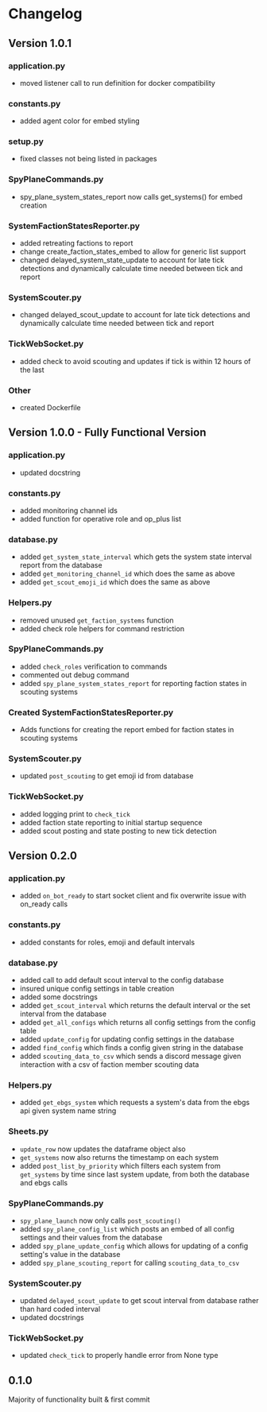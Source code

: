 # Changelog
## Version 1.0.1
### application.py
- moved listener call to run definition for docker compatibility

### constants.py
- added agent color for embed styling

### setup.py
- fixed classes not being listed in packages

### SpyPlaneCommands.py
- spy_plane_system_states_report now calls get_systems() for embed creation

### SystemFactionStatesReporter.py
- added retreating factions to report
- change create_faction_states_embed to allow for generic list support
- changed delayed_system_state_update to account for late tick detections and dynamically calculate time needed between tick and report

### SystemScouter.py
- changed delayed_scout_update to account for late tick detections and dynamically calculate time needed between tick and report

### TickWebSocket.py
- added check to avoid scouting and updates if tick is within 12 hours of the last

### Other
- created Dockerfile

## Version 1.0.0 - Fully Functional Version
### application.py
- updated docstring

### constants.py
- added monitoring channel ids
- added function for operative role and op_plus list 

### database.py
- added `get_system_state_interval` which gets the system state interval report from the database
- added `get_monitoring_channel_id` which does the same as above
- added `get_scout_emoji_id` which does the same as above

### Helpers.py
- removed unused `get_faction_systems` function
- added check role helpers for command restriction

### SpyPlaneCommands.py
- added `check_roles` verification to commands
- commented out debug command
- added `spy_plane_system_states_report` for reporting faction states in scouting systems

### Created SystemFactionStatesReporter.py
- Adds functions for creating the report embed for faction states in scouting systems

### SystemScouter.py
- updated `post_scouting` to get emoji id from database

### TickWebSocket.py
- added logging print to `check_tick`
- added faction state reporting to initial startup sequence
- added scout posting and state posting to new tick detection


## Version 0.2.0
### application.py
- added `on_bot_ready` to start socket client and fix overwrite issue with on_ready calls

### constants.py
- added constants for roles, emoji and default intervals

### database.py
- added call to add default scout interval to the config database
- insured unique config settings in table creation
- added some docstrings
- added `get_scout_interval` which returns the default interval or the set interval from the database
- added `get_all_configs` which returns all config settings from the config table
- added `update_config` for updating config settings in the database
- added `find_config` which finds a config given string in the database
- added `scouting_data_to_csv` which sends a discord message given interaction with a csv of faction member scouting data

### Helpers.py
- added `get_ebgs_system` which requests a system's data from the ebgs api given system name string

### Sheets.py
- `update_row` now updates the dataframe object also
- `get_systems` now also returns the timestamp on each system
- added `post_list_by_priority` which filters each system from `get_systems` by time since last system update, from both the database and ebgs calls

### SpyPlaneCommands.py
- `spy_plane_launch` now only calls `post_scouting()`
- added `spy_plane_config_list` which posts an embed of all config settings and their values from the database
- added `spy_plane_update_config` which allows for updating of a config setting's value in the database
- added `spy_plane_scouting_report` for calling `scouting_data_to_csv`

### SystemScouter.py
- updated `delayed_scout_update` to get scout interval from database rather than hard coded interval
- updated docstrings

### TickWebSocket.py
- updated `check_tick` to properly handle error from None type
## 0.1.0
Majority of functionality built & first commit
